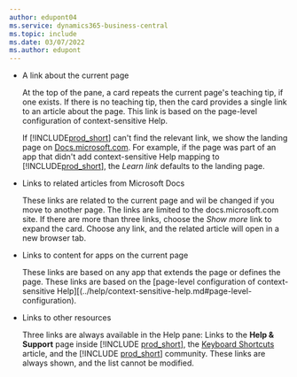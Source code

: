 ```yaml
---
author: edupont04
ms.service: dynamics365-business-central
ms.topic: include
ms.date: 03/07/2022
ms.author: edupont
---
```


- A link about the current page

  At the top of the pane, a card repeats the current page's teaching tip, if one exists. If there is no teaching tip, then the card provides a single link to an article about the page. This link is based on the page-level configuration of context-sensitive Help.  

  If [!INCLUDE[prod_short](prod_short.md)] can't find the relevant link, we show the landing page on [Docs.microsoft.com](/dynamics365/business-central). For example, if the page was part of an app that didn't add context-sensitive Help mapping to [!INCLUDE[prod_short](prod_short.md)], the *Learn link* defaults to the landing page.  

- Links to related articles from Microsoft Docs  

  These links are related to the current page and wil be changed if you move to another page. The links are limited to the docs.microsoft.com site. If there are more than three links, choose the *Show more* link to expand the card. Choose any link, and the related article will open in a new browser tab.  
- Links to content for apps on the current page  

  These links are based on any app that extends the page or defines the page. These links are based on the [page-level configuration of context-sensitive Help][(../help/context-sensitive-help.md#page-level-configuration).  
- Links to other resources

  Three links are always available in the Help pane: Links to the  **Help & Support** page inside [!INCLUDE [prod_short](prod_short.md)], the [Keyboard Shortcuts](/dynamics365/business-central/keyboard-shortcuts) article, and the [!INCLUDE [prod_short](prod_short.md)] community. These links are always shown, and the list cannot be modified.
